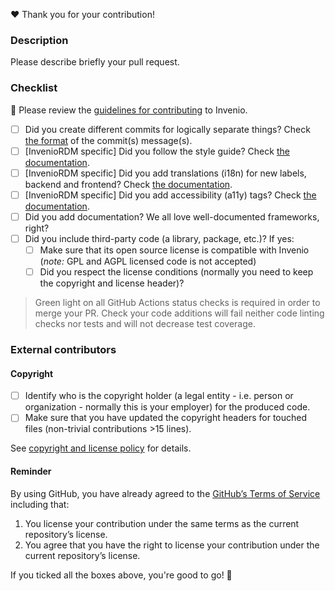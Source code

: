 :heart: Thank you for your contribution!

### Description
Please describe briefly your pull request.

### Checklist
:rotating_light: Please review the [guidelines for contributing](https://invenio.readthedocs.io/en/latest/community/contributing/contribution-guide.html) to Invenio.

- [ ] Did you create different commits for logically separate things? Check [the format](https://invenio.readthedocs.io/en/latest/community/contributing/contribution-guide.html#commit-messages) of the commit(s) message(s).
- [ ] [InvenioRDM specific] Did you follow the style guide?  Check [the documentation](https://inveniordm.docs.cern.ch/maintenance/styleguide/).
- [ ] [InvenioRDM specific] Did you add translations (i18n) for new labels, backend and frontend? Check [the documentation](https://inveniordm.docs.cern.ch/develop/topics/i18n/).
- [ ] [InvenioRDM specific] Did you add accessibility (a11y) tags? Check [the documentation](https://inveniordm.docs.cern.ch/maintenance/accessibility/).
- [ ] Did you add documentation? We all love well-documented frameworks, right?
- [ ] Did you include third-party code (a library, package, etc.)? If yes:
    - [ ] Make sure that its open source license is compatible with Invenio (*note:* GPL and AGPL licensed code is not accepted)
    - [ ] Did you respect the license conditions (normally you need to keep the copyright and license header)?

> Green light on all GitHub Actions status checks is required in order to merge your PR. Check your code additions will fail neither code linting checks nor tests and will not decrease test coverage.

### External contributors

#### Copyright

- [ ] Identify who is the copyright holder (a legal entity - i.e. person or organization - normally this is your employer) for the produced code.
- [ ] Make sure that you have updated the copyright headers for touched files (non-trivial contributions >15 lines).

See [copyright and license policy](https://invenio.readthedocs.io/en/latest/community/contributing/maintainers-guide/copyright-policy.html) for details.

#### Reminder

By using GitHub, you have already agreed to the [GitHub’s Terms of Service](https://help.github.com/articles/github-terms-of-service/#6-contributions-under-repository-license) including that:

1. You license your contribution under the same terms as the current repository’s license.
2. You agree that you have the right to license your contribution under the current repository’s license.


If you ticked all the boxes above, you're good to go! :rocket:
